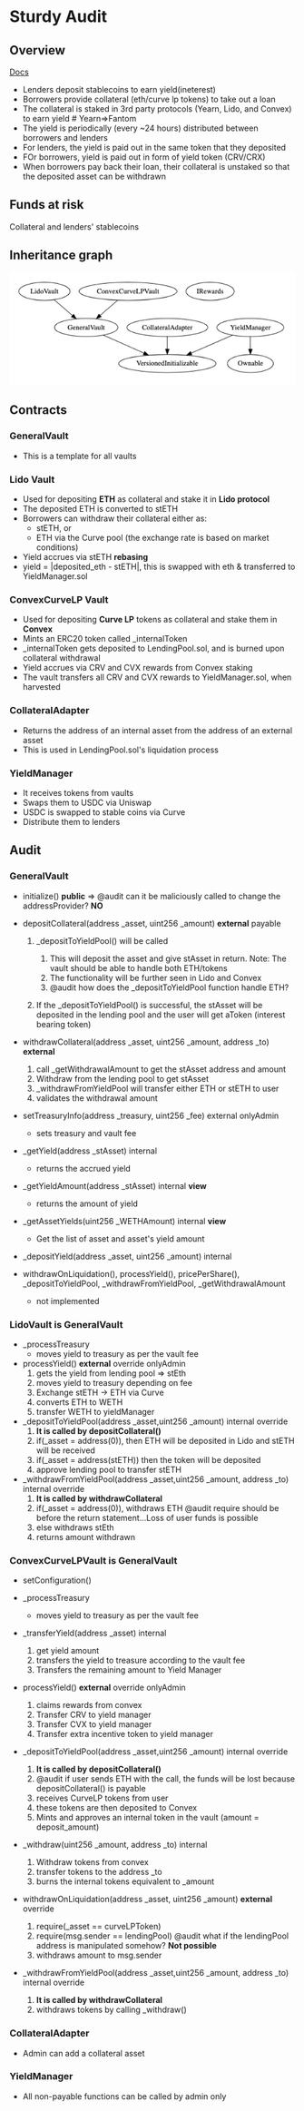 # Sturdy Audit

## **Overview**

[Docs](https://docs.sturdy.finance/overview/what-is-sturdy)

- Lenders deposit stablecoins to earn yield(ineterest)
- Borrowers provide collateral (eth/curve lp tokens) to take out a loan
- The collateral is staked in 3rd party protocols (Yearn, Lido, and Convex) to earn yield # Yearn=>Fantom
- The yield is periodically (every ~24 hours) distributed between borrowers and lenders
- For lenders, the yield is paid out in the same token that they deposited
- FOr borrowers, yield is paid out in form of yield token (CRV/CRX)
- When borrowers pay back their loan, their collateral is unstaked so that the deposited asset can be withdrawn

## **Funds at risk**

Collateral and lenders' stablecoins

## Inheritance graph

![Inheritance graph](./inheritance%20graph.png)

## Contracts

### GeneralVault

- This is a template for all vaults

### Lido Vault

- Used for depositing **ETH** as collateral and stake it in **Lido protocol**
- The deposited ETH is converted to stETH
- Borrowers can withdraw their collateral either as:
  - stETH, or
  - ETH via the Curve pool (the exchange rate is based on market conditions)
- Yield accrues via stETH **rebasing**
- yield = |deposited_eth - stETH|, this is swapped with eth & transferred to YieldManager.sol

### ConvexCurveLP Vault

- Used for depositing **Curve LP** tokens as collateral and stake them in **Convex**
- Mints an ERC20 token called \_internalToken
- \_internalToken gets deposited to LendingPool.sol, and is burned upon collateral withdrawal
- Yield accrues via CRV and CVX rewards from Convex staking
- The vault transfers all CRV and CVX rewards to YieldManager.sol, when harvested

### CollateralAdapter

- Returns the address of an internal asset from the address of an external asset
- This is used in LendingPool.sol's liquidation process

### YieldManager

- It receives tokens from vaults
- Swaps them to USDC via Uniswap
- USDC is swapped to stable coins via Curve
- Distribute them to lenders

## **Audit**

### GeneralVault

- initialize() **public** => @audit can it be maliciously called to change the addressProvider? **NO**
- depositCollateral(address \_asset, uint256 \_amount) **external** payable

  1. \_depositToYieldPool() will be called

     1. This will deposit the asset and give stAsset in return. Note: The vault should be able to handle both ETH/tokens
     2. The functionality will be further seen in Lido and Convex
     3. @audit how does the \_depositToYieldPool function handle ETH?

  2. If the \_depositToYieldPool() is successful, the stAsset will be deposited in the lending pool and the user will get aToken (interest bearing token)

- withdrawCollateral(address \_asset, uint256 \_amount, address \_to) **external**

  1. call \_getWithdrawalAmount to get the stAsset address and amount
  2. Withdraw from the lending pool to get stAsset
  3. \_withdrawFromYieldPool will transfer either ETH or stETH to user
  4. validates the withdrawal amount

- setTreasuryInfo(address \_treasury, uint256 \_fee) external onlyAdmin
  - sets treasury and vault fee
- \_getYield(address \_stAsset) internal
  - returns the accrued yield
- \_getYieldAmount(address \_stAsset) internal **view**
  - returns the amount of yield
- \_getAssetYields(uint256 \_WETHAmount) internal **view**
  - Get the list of asset and asset's yield amount
- \_depositYield(address \_asset, uint256 \_amount) internal
- withdrawOnLiquidation(), processYield(), pricePerShare(), \_depositToYieldPool, \_withdrawFromYieldPool, \_getWithdrawalAmount
  - not implemented

### LidoVault is GeneralVault

- \_processTreasury
  - moves yield to treasury as per the vault fee
- processYield() **external** override onlyAdmin
  1. gets the yield from lending pool => stEth
  2. moves yield to treasury depending on fee
  3. Exchange stETH -> ETH via Curve
  4. converts ETH to WETH
  5. transfer WETH to yieldManager
- \_depositToYieldPool(address \_asset,uint256 \_amount) internal override
  1. **It is called by depositCollateral()**
  2. if(\_asset = address(0)), then ETH will be deposited in Lido and stETH will be received
  3. if(\_asset = address(stETH)) then the token will be deposited
  4. approve lending pool to transfer stETH
- \_withdrawFromYieldPool(address \_asset,uint256 \_amount, address \_to) internal override
  1. **It is called by withdrawCollateral**
  2. if(\_asset = address(0)), withdraws ETH @audit require should be before the return statement...Loss of user funds is possible
  3. else withdraws stEth
  4. returns amount withdrawn

### ConvexCurveLPVault is GeneralVault

- setConfiguration()
- \_processTreasury

  - moves yield to treasury as per the vault fee

- \_transferYield(address \_asset) internal

  1. get yield amount
  2. transfers the yield to treasure according to the vault fee
  3. Transfers the remaining amount to Yield Manager

- processYield() **external** override onlyAdmin

  1. claims rewards from convex
  2. Transfer CRV to yield manager
  3. Transfer CVX to yield manager
  4. Transfer extra incentive token to yield manager

- \_depositToYieldPool(address \_asset,uint256 \_amount) internal override

  1. **It is called by depositCollateral()**
  2. @audit if user sends ETH with the call, the funds will be lost because depositCollateral() is payable
  3. receives CurveLP tokens from user
  4. these tokens are then deposited to Convex
  5. Mints and approves an internal token in the vault (amount = deposit_amount)

- \_withdraw(uint256 \_amount, address \_to) internal

  1. Withdraw tokens from convex
  2. transfer tokens to the address \_to
  3. burns the internal tokens equivalent to \_amount

- withdrawOnLiquidation(address \_asset, uint256 \_amount) **external** override

  1. require(\_asset == curveLPToken)
  2. require(msg.sender == lendingPool) @audit what if the lendingPool address is manipulated somehow? **Not possible**
  3. withdraws amount to msg.sender

- \_withdrawFromYieldPool(address \_asset,uint256 \_amount, address \_to) internal override
  1. **It is called by withdrawCollateral**
  2. withdraws tokens by calling \_withdraw()

### CollateralAdapter

- Admin can add a collateral asset

### YieldManager

- All non-payable functions can be called by admin only
